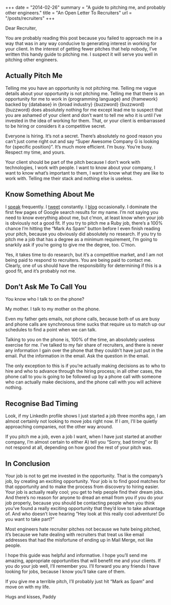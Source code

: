 +++
date = "2014-02-26"
summary = "A guide to pitching me, and probably other engineers."
title = "An Open Letter To Recruiters"
url = "/posts/recruiters"
+++

Dear Recruiter,

You are probably reading this post because you failed to approach me in a way that was in any way conducive to generating interest in working for your client. In the interest of getting fewer pitches that help nobody, I’ve written this handy guide to pitching me. I suspect it will serve you well in pitching other engineers.

## Actually Pitch Me

Telling me you have an opportunity is not pitching me. Telling me vague details about your opportunity is not pitching me. Telling me that there is an opportunity for me to work in {programming language} and {framework} backed by {database} in {broad industry} {buzzword} {buzzword} {buzzword} does absolutely nothing for me except lead me to suspect that you are ashamed of your client and don’t want to tell me who it is until I’ve invested in the idea of working for them. That, or your client is embarrassed to be hiring or considers it a competitive secret.

Everyone is hiring. It’s not a secret. There’s absolutely no good reason you can’t just come right out and say “Super Awesome Company G is looking for {specific position}”. It’s much more efficient. I’m busy. You’re busy. Respect my time, and yours.

Your client should be part of the pitch because I don’t work with technologies, I work with people. I want to know about your company, I want to know what’s important to them, I want to know what they are like to work with. Telling me their stack and nothing else is useless.

## Know Something About Me

I [speak](/talks) frequently. I [tweet](https://twitter.com/paddyforan) constantly. I [blog](/posts) occasionally. I dominate the first few pages of Google search results for my name. I’m not saying you need to know everything about me, but c’mon, at least know when your job is obviously not a good fit. If you try to pitch me a Ruby job, there’s a 100% chance I’m hitting the “Mark As Spam” button before I even finish reading your pitch, because you obviously did absolutely no research. If you try to pitch me a job that has a degree as a minimum requirement, I’m going to snarkily ask if you’re going to give me the degree, too. C’mon.

Yes, it takes time to do research, but it’s a competitive market, and I am not being paid to respond to recruiters. You are being paid to contact me. Clearly, one of us should have the responsibility for determining if this is a good fit, and it’s probably not me.

## Don’t Ask Me To Call You

You know who I talk to on the phone?

My mother. I talk to my mother on the phone.

Even my father gets emails, not phone calls, because both of us are busy and phone calls are synchronous time sucks that require us to match up our schedules to find a point when we can talk.

Talking to you on the phone is, 100% of the time, an absolutely useless exercise for me. I’ve talked to my fair share of recruiters, and there is never any information I gain over the phone that they couldn’t have just put in the email. Put the information in the email. Ask the question in the email.

The only exception to this is if you’re actually making decisions as to who to hire and who to advance through the hiring process; in all other cases, the phone call to you is going to be followed up by a phone call with someone who can actually make decisions, and the phone call with you will achieve nothing.

## Recognise Bad Timing

Look, if my LinkedIn profile shows I just started a job three months ago, I am almost certainly not looking to move jobs right now. If I _am_, I’ll be quietly approaching companies, not the other way around.

If you pitch me a job, even a job I want, when I have just started at another company, I’m almost certain to either A) tell you “Sorry, bad timing” or B) not respond at all, depending on how good the rest of your pitch was.

## In Conclusion

Your job is not to get me invested in the opportunity. That is the company’s job, by creating an exciting opportunity. Your job is to find good matches for that opportunity and to make the process from discovery to hiring easier. Your job is actually really cool; you get to help people find their dream jobs. And there’s no reason for anyone to dread an email from you if you do your job properly, because you should be contacting people when you think you’ve found a really exciting opportunity that they’d love to take advantage of. And who doesn’t love hearing ”Hey look at this really cool adventure! Do you want to take part?”

Most engineers hate recruiter pitches not because we hate being pitched, it’s because we hate dealing with recruiters that treat us like email addresses that had the misfortune of ending up in Mail Merge, not like people.

I hope this guide was helpful and informative. I hope you’ll send me amazing, appropriate opportunities that will benefit me and your clients. If you do your job well, I’ll remember you. I’ll forward you any friends I have looking for jobs, because I know you’ll take care of them.

If you give me a terrible pitch, I’ll probably just hit “Mark as Spam” and move on with my life.

Hugs and kisses, 
Paddy
